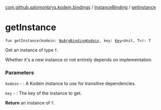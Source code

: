 [com.github.salomonbrys.kodein.bindings](../index.md) / [InstanceBinding](index.md) / [getInstance](.)

# getInstance

`fun getInstance(kodein: `[`NoArgBindingKodein`](../-no-arg-binding-kodein/index.md)`, key: `[`Key`](../../com.github.salomonbrys.kodein/-kodein/-key/index.md)`<Unit, T>): T`

Get an instance of type `T`.

Whether it's a new instance or not entirely depends on implementation.

### Parameters

`kodein` - : A Kodein instance to use for transitive dependencies.

`key` - : The key of the instance to get.

**Return**
an instance of `T`.


